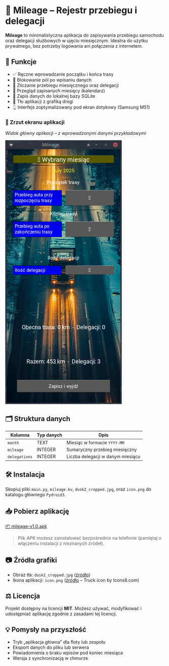 # 📱 Mileage – Rejestr przebiegu i delegacji

**Mileage** to minimalistyczna aplikacja do zapisywania przebiegu samochodu oraz delegacji służbowych w ujęciu miesięcznym. Idealna do użytku prywatnego, bez potrzeby logowania ani połączenia z internetem.

## 🧭 Funkcje

- ✅ Ręczne wprowadzanie początku i końca trasy
- 🔐 Blokowanie pól po wpisaniu danych
- 🧾 Zliczanie przebiegu miesięcznego oraz delegacji
- 📅 Przegląd zapisanych miesięcy (kalendarz)
- 💾 Zapis danych do lokalnej bazy SQLite
- 🌆 Tło aplikacji z grafiką drogi
- 👆 Interfejs zoptymalizowany pod ekran dotykowy (Samsung M51)

### 📸 Zrzut ekranu aplikacji

*Widok główny aplikacji – z wprowadzonymi danymi przykładowymi*

![Image](mileage_1.0.png)

## 🗂️ Struktura danych

| Kolumna     | Typ danych | Opis                             |
|-------------|------------|----------------------------------|
| `month`     | TEXT       | Miesiąc w formacie `YYYY-MM`     |
| `mileage`   | INTEGER    | Sumaryczny przebieg miesięczny   |
| `delegations` | INTEGER  | Liczba delegacji w danym miesiącu|

## 🛠️ Instalacja

Skopiuj pliki `main.py`, `mileage.kv`, `dusk2_cropped.jpg`, oraz `icon.png` do katalogu głównego `Pydroid3`.

## 📥 Pobierz aplikację

[📦 mileage-v1.0.apk](apk/mileage-v1.0.apk)

> Plik APK możesz zainstalować bezpośrednio na telefonie (pamiętaj o włączeniu instalacji z nieznanych źródeł).

## 📷 Źródła grafiki
- Obraz tła: `dusk2_cropped.jpg` ([źródło](https://www.freepik.com/free-ai-image/truck-logistics-operation-dusk_186747654.htm))
- Ikona aplikacji: `icon.png` ([źródło](https://icons8.com/icon/BCKJ34JwI3Bs/truck) – Truck icon by Icons8.com)

## ⚖️ Licencja

Projekt dostępny na licencji **MIT**. Możesz używać, modyfikować i udostępniać aplikację zgodnie z zasadami tej licencji.

## 💡 Pomysły na przyszłość

- Tryb „aplikacja główna” dla floty lub zespołu
- Eksport danych do pliku lub serwera
- Powiadomienia o braku wpisów pod koniec miesiąca
- Wersja z synchronizacją w chmurze
